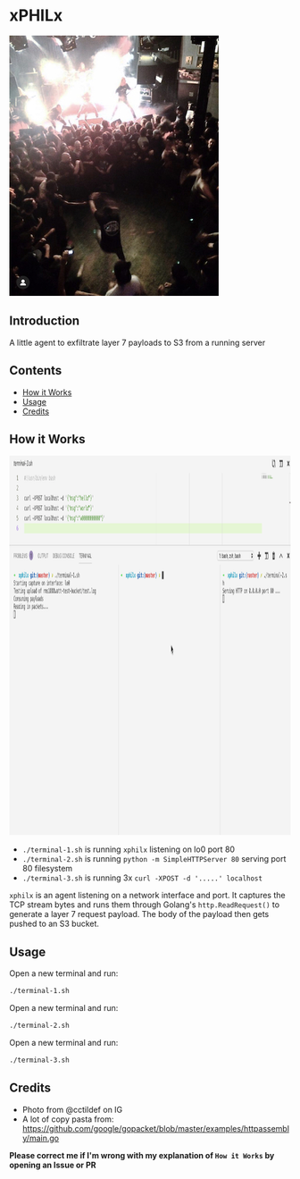 # xPHILx

<img src="https://raw.githubusercontent.com/unclever-labs/xphilx/master/xphilx.jpg" width="375" height="466"/>

## Introduction

A little agent to exfiltrate layer 7 payloads to S3 from a running server

## Contents

- [How it Works](#how-it-works)
- [Usage](#usage)
- [Credits](#credits)


## How it Works

<img src="https://raw.githubusercontent.com/unclever-labs/xphilx/master/xphilx.gif" width="1233" height="679"/>

- `./terminal-1.sh` is running `xphilx` listening on lo0 port 80
- `./terminal-2.sh` is running `python -m SimpleHTTPServer 80` serving port 80 filesystem
- `./terminal-3.sh` is running 3x `curl -XPOST -d '.....' localhost`

`xphilx` is an agent listening on a network interface and port. It captures the TCP stream bytes and runs them through Golang's `http.ReadRequest()` to generate a layer 7 request payload. The body of the payload then gets pushed to an S3 bucket.

## Usage

Open a new terminal and run:

```bash
./terminal-1.sh
```

Open a new terminal and run:

```bash
./terminal-2.sh
```

Open a new terminal and run:

```bash
./terminal-3.sh
```

## Credits

- Photo from @cctildef on IG
- A lot of copy pasta from: https://github.com/google/gopacket/blob/master/examples/httpassembly/main.go

**Please correct me if I'm wrong with my explanation of `How it Works` by opening an Issue or PR**
